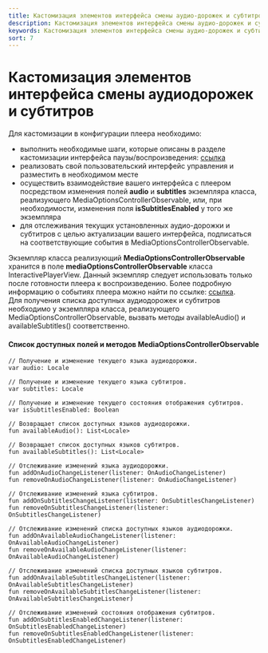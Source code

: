 ```yaml
---
title: Кастомизация элементов интерфейса смены аудио-дорожек и субтитров
description: Кастомизация элементов интерфейса смены аудио-дорожек и субтитров
keywords: Кастомизация элементов интерфейса смены аудио-дорожек и субтитров
sort: 7
---
```


# Кастомизация элементов интерфейса смены аудиодорожек и субтитров

Для кастомизации в конфигурации плеера необходимо:

- выполнить необходимые шаги, которые описаны в разделе кастомизации интерфейса паузы/воспроизведения: [ссылка](/sdk/android/play-pause-customization-ru.md)
- реализовать свой пользовательский интерфейс управления и разместить в необходимом месте
- осуществить взаимодействие вашего интерфейса с плеером посредством изменения полей **audio** и **subtitles** экземпляра класса, реализующего
  MediaOptionsControllerObservable, или, при необходимости, изменения поля **isSubtitlesEnabled** у того же экземпляра
- для отслеживания текущих установленных аудио-дорожки и субтитров с целью актуализации вашего интерфейса, подписаться на
  соответствующие события в MediaOptionsControllerObservable.

Экземпляр класса реализующий **MediaOptionsControllerObservable** хранится в поле **mediaOptionsControllerObservable**
класса InteractivePlayerView.
Данный экземпляр следует использовать только после готовности плеера к воспроизведению. Более подробную информацию о
событиях плеера можно найти по ссылке: [ссылка](/sdk/android/player-events-ru.md).  
Для получения списка доступных аудиодорожек и субтитров необходимо у экземпляра класса, реализующего
MediaOptionsControllerObservable, вызвать методы availableAudio() и availableSubtitles() соответственно.

#### Список доступных полей и методов **MediaOptionsControllerObservable**

```
// Получение и изменение текущего языка аудиодорожки.
var audio: Locale

// Получение и изменение текущего языка субтитров.
var subtitles: Locale

// Получение и изменение текущего состояния отображения субтитров.
var isSubtitlesEnabled: Boolean

// Возвращает список доступных языков аудиодорожки.
fun availableAudio(): List<Locale>

// Возвращает список доступных языков субтитров.
fun availableSubtitles(): List<Locale>

// Отслеживание изменений языка аудиодорожки.
fun addOnAudioChangeListener(listener: OnAudioChangeListener)
fun removeOnAudioChangeListener(listener: OnAudioChangeListener)

// Отслеживание изменений языка субтитров.
fun addOnSubtitlesChangeListener(listener: OnSubtitlesChangeListener)
fun removeOnSubtitlesChangeListener(listener: OnSubtitlesChangeListener)

// Отслеживание изменений списка доступных языков аудиодорожки.
fun addOnAvailableAudioChangeListener(listener: OnAvailableAudioChangeListener)
fun removeOnAvailableAudioChangeListener(listener: OnAvailableAudioChangeListener)

// Отслеживание изменений списка доступных языков субтитров.
fun addOnAvailableSubtitlesChangeListener(listener: OnAvailableSubtitlesChangeListener)
fun removeOnAvailableSubtitlesChangeListener(listener: OnAvailableSubtitlesChangeListener)

// Отслеживание изменений состояния отображения субтитров.
fun addOnSubtitlesEnabledChangeListener(listener: OnSubtitlesEnabledChangeListener)
fun removeOnSubtitlesEnabledChangeListener(listener: OnSubtitlesEnabledChangeListener)
```
